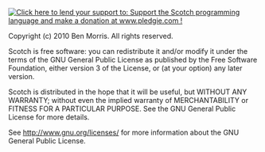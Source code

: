 <a href='http://www.pledgie.com/campaigns/14464'><img alt='Click here to lend your support to: Support the Scotch programming language and make a donation at www.pledgie.com !' src='http://pledgie.com/campaigns/14464.png?skin_name=chrome' border='0' /></a>

Copyright (c) 2010 Ben Morris. All rights reserved.

Scotch is free software: you can redistribute it and/or modify
it under the terms of the GNU General Public License as published by
the Free Software Foundation, either version 3 of the License, or
(at your option) any later version.

Scotch is distributed in the hope that it will be useful,
but WITHOUT ANY WARRANTY; without even the implied warranty of
MERCHANTABILITY or FITNESS FOR A PARTICULAR PURPOSE.  See the
GNU General Public License for more details.

See <http://www.gnu.org/licenses/> for more information about the
GNU General Public License.
